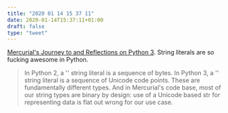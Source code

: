 ```yaml
---
title: "2020 01 14 15 37 11"
date: 2020-01-14T15:37:11+01:00
draft: false
type: "tweet"
---
```

[Mercurial's Journey to and Reflections on Python 3](https://gregoryszorc.com/blog/2020/01/13/mercurial's-journey-to-and-reflections-on-python-3/). String literals are so fucking awesome in Python.

> In Python 2, a '' string literal is a sequence of bytes. In Python 3, a '' string literal is a sequence of Unicode code points. These are fundamentally different types. And in Mercurial's code base, most of our string types are binary by design: use of a Unicode based str for representing data is flat out wrong for our use case.
